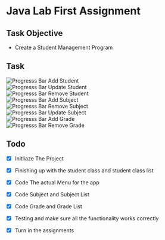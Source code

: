 # Java Lab First Assignment

## Task Objective

- Create a Student Management Program

## Task

![Progresss Bar](https://progress-bar.dev/100/)  Add Student       
![Progresss Bar](https://progress-bar.dev/100/)  Update Student    
![Progresss Bar](https://progress-bar.dev/100/)  Remove Student  
![Progresss Bar](https://progress-bar.dev/100/)  Add Subject<br/>
![Progresss Bar](https://progress-bar.dev/100/)  Remove Subject<br/> 
![Progresss Bar](https://progress-bar.dev/100/)  Update Subject<br/> 
![Progresss Bar](https://progress-bar.dev/100/)  Add Grade<br/>
![Progresss Bar](https://progress-bar.dev/100/)  Remove Grade<br/> 


## Todo

- [x] Initliaze The Project
- [x] Finishing up with the student class and student class list
- [x] Code The actual Menu for the app
- [x] Code Subject and Subject List
- [x] Code Grade and Grade List
- [x] Testing and make sure all the functionality works correctly
- [x] Turn in the assignments


